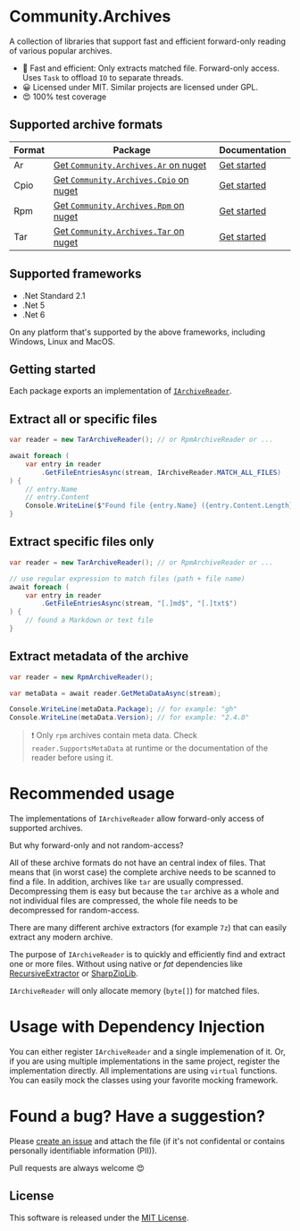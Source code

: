 # Community.Archives

A collection of libraries that support fast and efficient forward-only reading of various popular archives. 

* :rocket: Fast and efficient: Only extracts matched file. Forward-only access. Uses `Task` to offload `IO` to separate threads.
* :grinning: Licensed under MIT. Similar projects are licensed under GPL.
* :heart_eyes: 100% test coverage 

## Supported archive formats

| Format | Package                                                                                        | Documentation                                                                                |
| ------ | ---------------------------------------------------------------------------------------------- | -------------------------------------------------------------------------------------------- |
| Ar     | [Get `Community.Archives.Ar` on nuget](https://www.nuget.org/packages/Community.Archives.Ar)   | [Get started](https://github.com/Gitii/Community.Archives/tree/main/Community.Archives.Ar)   |
| Cpio   | [Get `Community.Archives.Cpio` on nuget](https://www.nuget.org/packages/Community.Archives.Cpio) | [Get started](https://github.com/Gitii/Community.Archives/tree/main/Community.Archives.Cpio) |
| Rpm    | [Get `Community.Archives.Rpm` on nuget](https://www.nuget.org/packages/Community.Archives.Rpm)  | [Get started](https://github.com/Gitii/Community.Archives/tree/main/Community.Archives.Rpm)  |
| Tar    | [Get `Community.Archives.Tar` on nuget](https://www.nuget.org/packages/Community.Archives.Tar)  | [Get started](https://github.com/Gitii/Community.Archives/tree/main/Community.Archives.Tar)  |

## Supported frameworks

- .Net Standard 2.1
- .Net 5
- .Net 6

On any platform that's supported by the above frameworks, including Windows, Linux and MacOS.

## Getting started

Each package exports an implementation of [`IArchiveReader`](https://github.com/Gitii/Community.Archives/blob/main/Community.Archives.Core/IArchiveReader.cs).

## Extract all or specific files

```csharp
var reader = new TarArchiveReader(); // or RpmArchiveReader or ...

await foreach (
    var entry in reader
        .GetFileEntriesAsync(stream, IArchiveReader.MATCH_ALL_FILES)
) {
    // entry.Name
    // entry.Content
    Console.WriteLine($"Found file {entry.Name} ({entry.Content.Length} bytes)")
}
```

## Extract specific files only

```csharp
var reader = new TarArchiveReader(); // or RpmArchiveReader or ...

// use regular expression to match files (path + file name)
await foreach (
    var entry in reader
        .GetFileEntriesAsync(stream, "[.]md$", "[.]txt$")
) {
    // found a Markdown or text file
}
```

## Extract metadata of the archive

```csharp
var reader = new RpmArchiveReader();

var metaData = await reader.GetMetaDataAsync(stream);

Console.WriteLine(metaData.Package); // for example: "gh"
Console.WriteLine(metaData.Version); // for example: "2.4.0"
```

> :exclamation: Only `rpm` archives contain meta data. Check `reader.SupportsMetaData` at runtime or the documentation of the reader before using it.

# Recommended usage

The implementations of `IArchiveReader` allow forward-only access of supported archives.

But why forward-only and not random-access?

All of these archive formats do not have an central index of files. That means that (in worst case) the complete archive needs to be scanned to find a file. In addition, archives like `tar` are usually compressed. Decompressing them is easy but because the `tar` archive as a whole and not individual files are compressed, the whole file needs to be decompressed for random-access.

There are many different archive extractors (for example `7z`) that can easily extract any modern archive.

The purpose of  `IArchiveReader` is to quickly and efficiently find and extract one or more files. Without using native or *fat* dependencies like [RecursiveExtractor]([RecursiveExtractor](https://github.com/microsoft/RecursiveExtractor)) or [SharpZipLib](https://github.com/icsharpcode/SharpZipLib). 

`IArchiveReader` will only allocate memory (`byte[]`) for matched files. 

# Usage with Dependency Injection

You can either register `IArchiveReader` and a single implemenation of it. Or, if you are using multiple implementations in the same project, register the implementation directly. All implementations are using `virtual` functions. You can easily mock the classes using your favorite mocking framework.

# Found a bug? Have a suggestion?

Please [create an issue](https://github.com/Gitii/Community.Archives/issues) and attach the file (if it's not confidental or contains personally identifiable information (PII)). 

Pull requests are always welcome :heart_eyes:

## License

This software is released under the [MIT License](https://opensource.org/licenses/MIT). 
